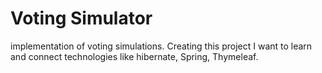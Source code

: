 # Voting Simulator
implementation of voting simulations. Creating this project I want to learn and connect technologies like hibernate, Spring, Thymeleaf.
